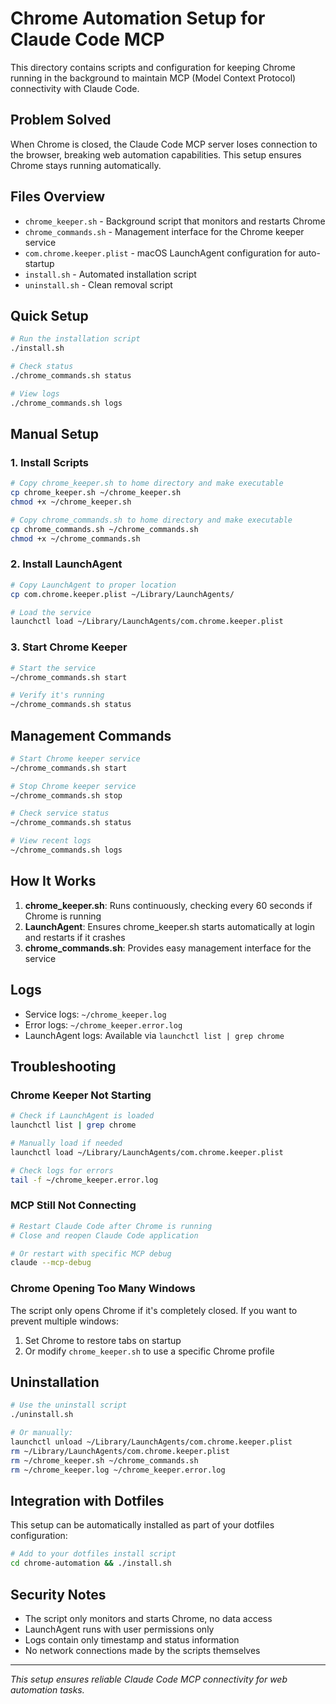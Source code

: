 # Chrome Automation Setup for Claude Code MCP

This directory contains scripts and configuration for keeping Chrome running in the background to maintain MCP (Model Context Protocol) connectivity with Claude Code.

## Problem Solved

When Chrome is closed, the Claude Code MCP server loses connection to the browser, breaking web automation capabilities. This setup ensures Chrome stays running automatically.

## Files Overview

- `chrome_keeper.sh` - Background script that monitors and restarts Chrome
- `chrome_commands.sh` - Management interface for the Chrome keeper service
- `com.chrome.keeper.plist` - macOS LaunchAgent configuration for auto-startup
- `install.sh` - Automated installation script
- `uninstall.sh` - Clean removal script

## Quick Setup

```bash
# Run the installation script
./install.sh

# Check status
./chrome_commands.sh status

# View logs
./chrome_commands.sh logs
```

## Manual Setup

### 1. Install Scripts

```bash
# Copy chrome_keeper.sh to home directory and make executable
cp chrome_keeper.sh ~/chrome_keeper.sh
chmod +x ~/chrome_keeper.sh

# Copy chrome_commands.sh to home directory and make executable  
cp chrome_commands.sh ~/chrome_commands.sh
chmod +x ~/chrome_commands.sh
```

### 2. Install LaunchAgent

```bash
# Copy LaunchAgent to proper location
cp com.chrome.keeper.plist ~/Library/LaunchAgents/

# Load the service
launchctl load ~/Library/LaunchAgents/com.chrome.keeper.plist
```

### 3. Start Chrome Keeper

```bash
# Start the service
~/chrome_commands.sh start

# Verify it's running
~/chrome_commands.sh status
```

## Management Commands

```bash
# Start Chrome keeper service
~/chrome_commands.sh start

# Stop Chrome keeper service
~/chrome_commands.sh stop

# Check service status
~/chrome_commands.sh status

# View recent logs
~/chrome_commands.sh logs
```

## How It Works

1. **chrome_keeper.sh**: Runs continuously, checking every 60 seconds if Chrome is running
2. **LaunchAgent**: Ensures chrome_keeper.sh starts automatically at login and restarts if it crashes
3. **chrome_commands.sh**: Provides easy management interface for the service

## Logs

- Service logs: `~/chrome_keeper.log`
- Error logs: `~/chrome_keeper.error.log`
- LaunchAgent logs: Available via `launchctl list | grep chrome`

## Troubleshooting

### Chrome Keeper Not Starting

```bash
# Check if LaunchAgent is loaded
launchctl list | grep chrome

# Manually load if needed
launchctl load ~/Library/LaunchAgents/com.chrome.keeper.plist

# Check logs for errors
tail -f ~/chrome_keeper.error.log
```

### MCP Still Not Connecting

```bash
# Restart Claude Code after Chrome is running
# Close and reopen Claude Code application

# Or restart with specific MCP debug
claude --mcp-debug
```

### Chrome Opening Too Many Windows

The script only opens Chrome if it's completely closed. If you want to prevent multiple windows:

1. Set Chrome to restore tabs on startup
2. Or modify `chrome_keeper.sh` to use a specific Chrome profile

## Uninstallation

```bash
# Use the uninstall script
./uninstall.sh

# Or manually:
launchctl unload ~/Library/LaunchAgents/com.chrome.keeper.plist
rm ~/Library/LaunchAgents/com.chrome.keeper.plist
rm ~/chrome_keeper.sh ~/chrome_commands.sh
rm ~/chrome_keeper.log ~/chrome_keeper.error.log
```

## Integration with Dotfiles

This setup can be automatically installed as part of your dotfiles configuration:

```bash
# Add to your dotfiles install script
cd chrome-automation && ./install.sh
```

## Security Notes

- The script only monitors and starts Chrome, no data access
- LaunchAgent runs with user permissions only
- Logs contain only timestamp and status information
- No network connections made by the scripts themselves

---

*This setup ensures reliable Claude Code MCP connectivity for web automation tasks.*